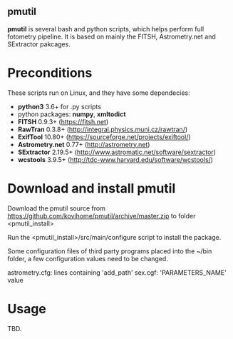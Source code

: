 ## pmutil

**pmutil** is several bash and python scripts, which helps perform full fotometry pipeline. It is based on mainly the FITSH, Astrometry.net and SExtractor pakcages.

# Preconditions

These scripts run on Linux, and they have some dependecies:

- **python3** 3.6+ for .py scripts
- python packages: **numpy**, **xmltodict**
- **FITSH** 0.9.3+ (https://fitsh.net)
- **RawTran** 0.3.8+ (http://integral.physics.muni.cz/rawtran/)
- **ExifTool** 10.80+ (https://sourceforge.net/projects/exiftool/)
- **Astrometry.net** 0.77+ (http://astrometry.net)
- **SExtractor** 2.19.5+ (http://www.astromatic.net/software/sextractor)
- **wcstools** 3.9.5+ (http://tdc-www.harvard.edu/software/wcstools/)

# Download and install pmutil

Download the pmutil source from https://github.com/kovihome/pmutil/archive/master.zip to folder <pmutil_install>

Run the <pmutil_install>/src/main/configure script to install the package.

Some configuration files of third party programs placed into the ~/bin folder, a few configuration values need to be changed.

astrometry.cfg: lines containing 'add_path'
sex.cgf: 'PARAMETERS_NAME' value

# Usage

TBD.
